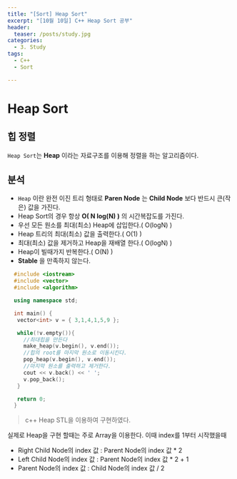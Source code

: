 ```yaml
---
title: "[Sort] Heap Sort"
excerpt: "[10월 10일] C++ Heap Sort 공부"
header:
  teaser: /posts/study.jpg
categories:
  - 3. Study
tags:
  - C++
  - Sort

---
```

# Heap Sort

## **힙 정렬**

`Heap Sort`는 **Heap** 이라는 자료구조를 이용해 정렬을 하는 알고리즘이다.

## 분석
  - `Heap` 이란 완전 이진 트리 형태로 **Paren Node** 는 **Child Node** 보다 반드시 큰(작은) 값을 가진다.
  - Heap Sort의 경우 항상 **O( N log(N) )** 의 시간복잡도를 가진다.
  - 우선 모든 원소를 최대(최소) Heap에 삽입한다.( O(logN) )
  - Heap 트리의 최대(최소) 값을 출력한다.( O(1) )
  - 최대(최소) 값을 제거하고 Heap을 재배열 한다.( O(logN) )
  - Heap이 빌때가지 반복한다.( O(N) )
  - **Stable** 을 만족하지 않는다.

```c++
  #include <iostream>
  #include <vector>
  #include <algorithm>

  using namespace std;

  int main() {
   vector<int> v = { 3,1,4,1,5,9 };

   while(!v.empty()){
     //최대힙을 만든다
     make_heap(v.begin(), v.end());					
     //힙의 root를 마지막 원소로 이동시킨다.
     pop_heap(v.begin(), v.end());
     //마지막 원소를 출력하고 제거한다.
     cout << v.back() << ' ';
     v.pop_back();
   }

   return 0;
  }
```
> c++ Heap STL을 이용하여 구현하였다.

실제로 Heap을 구현 할때는 주로 Array을 이용한다.
이때 index를 1부터 시작했을때
 - Right Child Node의 index 값 : Parent Node의 index 값 * 2
 - Left Child Node의 index 값 : Parent Node의 index 값 * 2 + 1
 - Parent Node의 index 값 : Child Node의 index 값 / 2
